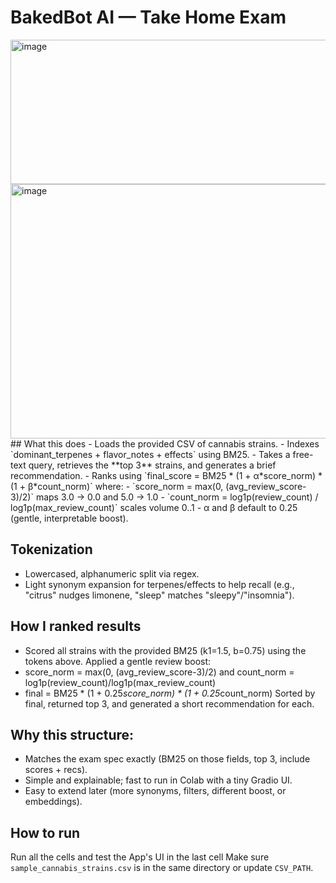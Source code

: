 # BakedBot AI — Take Home Exam
<img width="1359" height="231" alt="image" src="https://github.com/user-attachments/assets/0e13512f-b8e0-4bfa-8034-d4cd01e2c5bb" />
<img width="1338" height="407" alt="image" src="https://github.com/user-attachments/assets/4c7bba0e-0615-4192-812f-9f87ba72fc94" />
## What this does
- Loads the provided CSV of cannabis strains.
- Indexes `dominant_terpenes + flavor_notes + effects` using BM25.
- Takes a free-text query, retrieves the **top 3** strains, and generates a brief recommendation.
- Ranks using `final_score = BM25 * (1 + α*score_norm) * (1 + β*count_norm)` where:
  - `score_norm = max(0, (avg_review_score-3)/2)` maps 3.0 → 0.0 and 5.0 → 1.0
  - `count_norm = log1p(review_count) / log1p(max_review_count)` scales volume 0..1
  - α and β default to 0.25 (gentle, interpretable boost).

## Tokenization
- Lowercased, alphanumeric split via regex.
- Light synonym expansion for terpenes/effects to help recall
  (e.g., "citrus" nudges limonene, "sleep" matches "sleepy"/"insomnia").
  
## How I ranked results
- Scored all strains with the provided BM25 (k1=1.5, b=0.75) using the tokens above.
Applied a gentle review boost:
- score_norm = max(0, (avg_review_score-3)/2) and count_norm = log1p(review_count)/log1p(max_review_count)
- final = BM25 * (1 + 0.25*score_norm) * (1 + 0.25*count_norm)
Sorted by final, returned top 3, and generated a short recommendation for each.

## Why this structure:
- Matches the exam spec exactly (BM25 on those fields, top 3, include scores + recs).
- Simple and explainable; fast to run in Colab with a tiny Gradio UI.
- Easy to extend later (more synonyms, filters, different boost, or embeddings).

## How to run
Run all the cells and test the App's UI in the last cell
Make sure `sample_cannabis_strains.csv` is in the same directory or update `CSV_PATH`.
